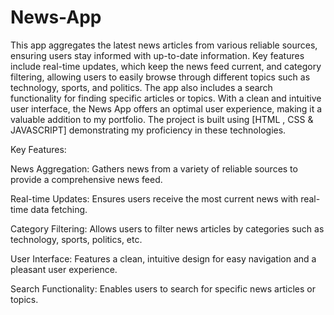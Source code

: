 # News-App
This app aggregates the latest news articles from various reliable sources, ensuring users stay informed with up-to-date information. Key features include real-time updates, which keep the news feed current, and category filtering, allowing users to easily browse through different topics such as technology, sports, and politics. The app also includes a search functionality for finding specific articles or topics. With a clean and intuitive user interface, the News App offers an optimal user experience, making it a valuable addition to my portfolio. The project is built using [HTML , CSS & JAVASCRIPT] demonstrating my proficiency in these technologies.


Key Features:

News Aggregation: Gathers news from a variety of reliable sources to provide a comprehensive news feed.

Real-time Updates: Ensures users receive the most current news with real-time data fetching.

Category Filtering: Allows users to filter news articles by categories such as technology, sports, politics, etc.

User Interface: Features a clean, intuitive design for easy navigation and a pleasant user experience.

Search Functionality: Enables users to search for specific news articles or topics.
